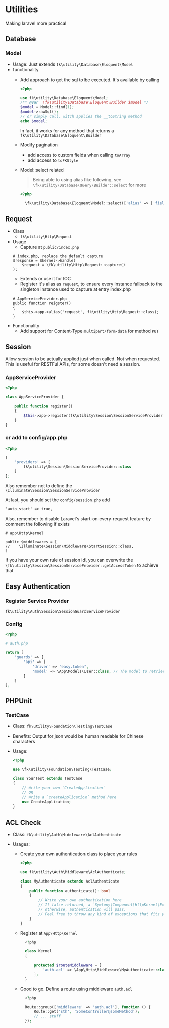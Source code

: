 # Utilities

Making laravel more practical

## Database

### Model

- Usage: Just extends `fk\utility\Database\Eloquent\Model`
- functionality
    - Add approach to get the sql to be executed.
        It's available by calling
        ```php
        <?php

        use fk\utility\Database\Eloquent\Model;
        /** @var  \fk\utility\Database\Eloquent\Builder $model */
        $model = Model::find(1);
        $model->rawSql();
        // or simply call, witch applies the __toString method
        echo $model;
        ```
        In fact, it works for any method that returns a `fk\utility\Database\Eloquent\Builder`

    - Modify pagination
        - add access to custom fields when calling `toArray`
        - add access to `toFKStyle`
    - Model::select related

        > Being able to using alias like following,
            see `\fk\utility\Database\Query\Builder::select` for more

        ```php
        <?php

          \fk\utility\Database\Eloquent\Model::select(['alias' => ['fields']]);
        ```

## Request

- Class
    - `fk\utility\Http\Request`
- Usage
    - Capture at `public/index.php`
    ```
    # index.php, replace the default capture
    $response = $kernel->handle(
        $request = \fk\utility\Http\Request::capture()
    );
    ```
    - Extends or use it for IOC
    - Register it's alias as `request`,
      to ensure every instance fallback to the singleton instance
      used to capture at entry index.php
    ```#
    # AppServiceProvider.php
    public function reigster()
    {
        $this->app->alias('request', fk\utility\Http\Request::class);
    }
    ```
- Functionality
    - Add support for Content-Type `multipart/form-data` for method `PUT`

## Session

Allow session to be actually applied just when called. Not when requested.
This is useful for RESTFul APIs, for some doesn't need a session.

###  AppServiceProvider

```php
<?php

class AppServiceProvider {
    
    public function register()
    {
        $this->app->register(fk\utility\Session\SessionServiceProvider::class);
    }
}
```

### or add to config/app.php

```php
<?php

[
    'providers' => [
        fk\utility\Session\SessionServiceProvider::class
    ]
];
```

Also remember not to define the `\Illuminate\Session\SessionServiceProvider`

At last, you should set the `config/session.php` add

```
'auto_start' => true,
```

Also, remember to disable Laravel's start-on-every-request feature
by comment the following if exists

```
# app\Http\Kernel

public $middlewares = [
//    \Illuminate\Session\Middleware\StartSession::class,
]
```

If you have your own rule of session id,
you can overwrite the `\fk\utility\Session\SessionServiceProvider::getAccessToken`
to achieve that

## Easy Authentication

### Register Service Provider

`fk\utility\Auth\Session\SessionGuardServiceProvider`

### Config

```php
<?php

# auth.php

return [
    'guards' => [
        'api' => [
            'driver' => 'easy.token',
            'model' => \App\Models\User::class, // The model to retrieve user from
        ]
    ]
];
```

## PHPUnit

### TestCase

- Class: `fk\utility\Foundation\Testing\TestCase`
- Benefits: Output for json would be
            human readable for Chinese characters
- Usage:

    ```php
    <?php
    
    use \fk\utility\Foundation\Testing\TestCase;
    
    class YourTest extends TestCase
    {
        // Write your own `CreateApplication`
        // OR
        // Write a `createApplication` method here
        use CreateApplication;
    }
    ```
## ACL Check

- Class: `fk\utility\Auth\Middleware\AclAuthenticate`
- Usages:

    - Create your own authentication class to place your rules

        ```php
        <?php
        
        use fk\utility\Auth\Middleware\AclAuthenticate;
        
        class MyAuthenticate extends AclAuthenticate
        {
            public function authenticate(): bool
            {
                // Write your own authentication here
                // If false returned, a `Symfony\Component\HttpKernel\Exception\AccessDeniedHttpException` exception will be thrown
                // otherwise, authentication will pass.
                // Feel free to throw any kind of exceptions that fits you
            }
        }
        ```

    - Register at `App\Http\Kernel`

        ```php
          <?php
        
          class Kernel
          {
        
              protected $routeMiddleware = [
                  'auth.acl' => \App\Http\Middleware\MyAuthenticate::class,
              ];
          }
        ```

    - Good to go. Define a route using middleware `auth.acl`

        ```php
          <?php
        
          Route::group(['middleware' => 'auth.acl'], function () {
              Route::get('sth', 'SomeController@someMethod');
              // ... stuff
          });
        
        ```
